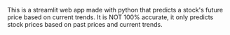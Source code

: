 This is a streamlit web app made with python that predicts a stock's future price based on current trends. It is NOT 100% accurate, it only predicts stock prices based on past prices and current trends. 
